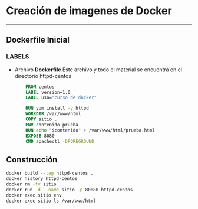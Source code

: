 # Creación de imagenes de Docker
---

## Dockerfile Inicial
### LABELS
- Archivo **Dockerfile**
  Este archivo y todo el material se encuentra en el directorio httpd-centos

    ```dockerfile
        FROM centos
        LABEL version=1.0
        LABEL uso="curso de docker"

        RUN yum install -y httpd
        WORKDIR /var/www/html
        COPY sitio .
        ENV contenido prueba
        RUN echo "$contenido" > /var/www/html/prueba.html
        EXPOSE 8080
        CMD apachectl -DFOREGROUND
    ```
## Construcción

```bash
docker build --tag httpd-centos .
docker history httpd-centos 
docker rm -fv sitio
docker run -d --name sitio -p 80:80 httpd-centos 
docker exec sitio env
docker exec sitio ls /var/www/html
```